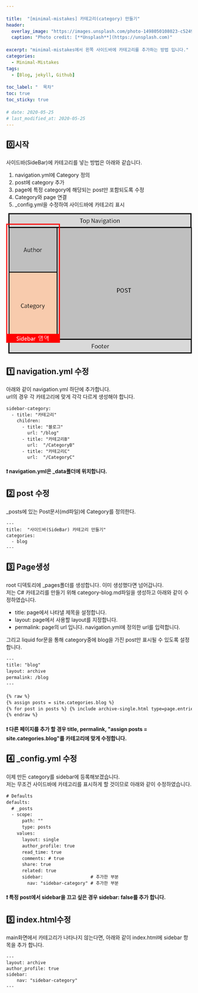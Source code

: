 ```yaml
---

title:  "[minimal-mistakes] 카테고리(category) 만들기"
header:
  overlay_image: "https://images.unsplash.com/photo-1498050108023-c5249f4df085?ixlib=rb-1.2.1&ixid=MnwxMjA3fDB8MHxwaG90by1wYWdlfHx8fGVufDB8fHx8&auto=format&fit=crop&w=1744&q=80"
  caption: "Photo credit: [**Unsplash**](https://unsplash.com)"

excerpt: "minimal-mistakes에서 왼쪽 사이드바에 카테고리를 추가하는 방법 입니다."
categories:
  - Minimal-Mistakes
tags:
  - [Blog, jekyll, Github]

toc_label: "  목차"
toc: true
toc_sticky: true

# date: 2020-05-25
# last_modified_at: 2020-05-25
---
```



## 0️⃣시작

사이드바(SideBar)에 카테고리를 넣는 방법은 아래와 같습니다.  
1. navigation.yml에 Category 정의
2. post에 category 추가
3. page에 특정 category에 해당되는 post만 포함되도록 수정
4. Category와 page 연결
5. _config.yml을 수정하여 사이드바에 카테고리 표시

![](/images/2022-03-22-17-49-03.png)

## 1️⃣ navigation.yml 수정

아래와 같이 navigation.yml 하단에 추가합니다.  
url의 경우 각 카테고리에 맞게 각각 다르게 생성해야 합니다.


```
sidebar-category:
  - title: "카테고리"
    children:
      - title: "블로그"
        url: "/blog"
      - title: "카테고리B"
        url:  "/CategoryB"
      - title: "카테고리C"
        url:  "/CategoryC"
```
<div class="notice--info">
  <h4>❗ navigation.yml은 _data폴더에 위치합니다.</h4>
</div>


## 2️⃣ post 수정

_posts에 있는 Post문서(md파일)에 Category를 정의한다.

```
---
title:  "사이드바(SideBar) 카테고리 만들기"
categories:
  - blog
---
```



## 3️⃣ Page생성

root 디덱토리에 _pages폴더를 생성합니다. 이미 생성했다면 넘어갑니다.  
저는 C# 카테고리를 만들기 위해 category-blog.md파일을 생성하고 아래와 같이 수정하였습니다.  
- title: page에서 나타낼 제목을 설정합니다.
- layout: page에서 사용할 layout를 지정합니다. 
- permalink: page의 url 입니다. navigation.yml에 정의한 url를 입력합니다.

그리고 liquid for문을 통해 category중에 blog을 가진 post만 표시될 수 있도록 설정합니다.  

```html
---
title: "blog"
layout: archive
permalink: /blog
---

{% raw %}
{% assign posts = site.categories.blog %}
{% for post in posts %} {% include archive-single.html type=page.entries_layout %} {% endfor %}
{% endraw %}
```
<div class="notice--info">
  <h4>❗ 다른 페이지를 추가 할 경우 title, permalink, "assign posts = site.categories.blog"를 카테고리에 맞게 수정합니다.  </h4>
</div>

## 4️⃣ _config.yml 수정
이제 만든 category를 sidebar에 등록해보겠습니다.  
저는 무조건 사이드바에 카테고리를 표시하게 할 것이므로 아래와 같이 수정하였습니다.  

```html
# Defaults
defaults:
  # _posts
  - scope:
      path: ""
      type: posts
    values:
      layout: single
      author_profile: true
      read_time: true
      comments: # true
      share: true
      related: true
      sidebar:                  # 추가한 부분
        nav: "sidebar-category" # 추가한 부분
```

<div class="notice--info">
  <h4>❗ 특정 post에서 sidebar을 끄고 싶은 경우 sidebar: false를 추가 합니다.</h4>
</div>


## 5️⃣ index.html수정
main화면에서 카테고리가 나타나지 않는다면, 아래와 같이 index.html에 sidebar 항목을 추가 합니다.

```
---
layout: archive
author_profile: true
sidebar:
    nav: "sidebar-category"
---
```

